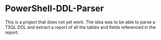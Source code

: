# PowerShell-DDL-Parser
This is a project that does not yet work. The idea was to be able to parse a TSQL DDL and extract a report of all the tables and fields referenced in the report.
